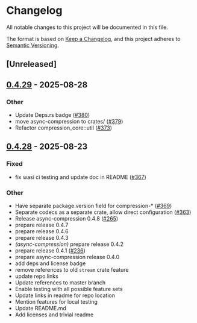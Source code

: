 # Changelog

All notable changes to this project will be documented in this file.

The format is based on [Keep a Changelog](https://keepachangelog.com/en/1.0.0/),
and this project adheres to [Semantic Versioning](https://semver.org/spec/v2.0.0.html).

## [Unreleased]

## [0.4.29](https://github.com/Nullus157/async-compression/compare/compression-core-v0.4.28...compression-core-v0.4.29) - 2025-08-28

### Other

- Update Deps.rs badge ([#380](https://github.com/Nullus157/async-compression/pull/380))
- move async-compression to crates/ ([#379](https://github.com/Nullus157/async-compression/pull/379))
- Refactor compression_core::util ([#373](https://github.com/Nullus157/async-compression/pull/373))

## [0.4.28](https://github.com/Nullus157/async-compression/compare/compression-core-v0.4.27...compression-core-v0.4.28) - 2025-08-23

### Fixed

- fix wasi ci testing and update doc in README ([#367](https://github.com/Nullus157/async-compression/pull/367))

### Other

- Have separate package.version field for compression-* ([#369](https://github.com/Nullus157/async-compression/pull/369))
- Separate codecs as a separate crate, allow direct configuration ([#363](https://github.com/Nullus157/async-compression/pull/363))
- Release async-compression 0.4.8 ([#265](https://github.com/Nullus157/async-compression/pull/265))
- prepare release 0.4.7
- prepare release 0.4.6
- prepare release 0.4.3
- *(async-compression)* prepare release 0.4.2
- prepare release 0.4.1 ([#236](https://github.com/Nullus157/async-compression/pull/236))
- prepare async-compression release 0.4.0
- add deps and license badge
- remove references to old `stream` crate feature
- update repo links
- Update references to master branch
- Enable testing with all possible feature sets
- Update links in readme for repo location
- Mention features for local testing
- Update README.md
- Add licenses and trivial readme
